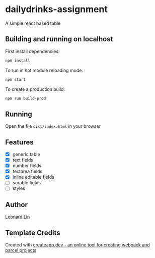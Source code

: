 
# dailydrinks-assignment

A simple react based table

## Building and running on localhost

First install dependencies:

```sh
npm install
```

To run in hot module reloading mode:

```sh
npm start
```

To create a production build:

```sh
npm run build-prod
```

## Running

Open the file `dist/index.html` in your browser

## Features

* [X] generic table
* [X] text fields
* [X] number fields
* [X] textarea fields
* [X] inline editable fields
* [ ] sorable fields
* [ ] styles

## Author

[Leonard Lin](mailto:gwokae@gmail.com)

## Template Credits

Created with [createapp.dev - an online tool for creating webpack and parcel projects](https://createapp.dev/)

